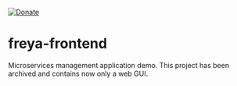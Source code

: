 [![Donate](https://img.shields.io/badge/Donate-PayPal-orange.svg)](https://www.paypal.com/donate/?cmd=_donations&business=8UK2BZP2K8NSS)

# freya-frontend

Microservices management application demo. This project has been archived and contains now only a web GUI.
